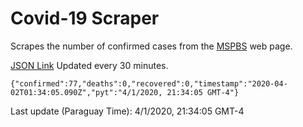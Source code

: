 # Covid-19 Scraper

Scrapes the number of confirmed cases from the [MSPBS](https://www.mspbs.gov.py/covid-19.php) web page.

[JSON Link](https://jmayalag.github.io/covid19-scrape/cases.json)
Updated every 30 minutes.
```
{"confirmed":77,"deaths":0,"recovered":0,"timestamp":"2020-04-02T01:34:05.090Z","pyt":"4/1/2020, 21:34:05 GMT-4"}
```
Last update (Paraguay Time): 4/1/2020, 21:34:05 GMT-4
